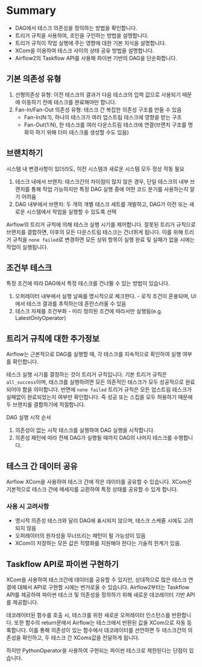 # Summary

- DAG에서 테스크 의존성을 정의하는 방법을 확인합니다.
- 트리거 규칙을 사용하여, 조인을 구인하는 방법을 설명합니다.
- 트리거 규칙이 작업 실행에 주는 영향에 대한 기본 지식을 설명합니다.
- XCom을 이용하여 테스크 사이의 상태 공유 방법을 설명합니다.
- Airflow2의 Taskflow API를 사용해 파이썬 기반의 DAG을 단순화합니다.

## 기본 의존성 유형

1. 선형의존성 유형: 이전 테스크의 결과가 다음 테스크의 입력 값으로 사용되기 때문에 이동하기 전에 테스크를 완료해야만 합니다.
2. Fan-In/Fan-Out 의존성 유형: 테스크 간 복잡한 의존성 구조를 만들 수 있음
    - Fan-In(N:1), 하나의 테스크가 여러 업스트림 테스크에 영향을 받는 구조
    - Fan-Out(1:N), 한 테스크를 여러 다운스트림 테스크에 연결(브랜치 구조를 명확히 하기 위해 더미 테스크를 생성할 수도 있음)

## 브랜치하기

시스템 내 변경사항이 있더라도, 이전 시스템과 새로운 시스템 모두 정상 작동 필요

1. 테스크 내에서 브랜치: 테스크간의 차이점이 많지 않은 경우, 단일 테스크의 내부 브랜치를 통해 작업 가능하지만 특정 DAG 실행 중에 어떤 코드 분기를 사용하는지 알기 어려움
2. DAG 내부에서 브랜치: 두 개의 개별 테스크 세트를 개발하고, DAG가 이전 또는 새로운 시스템에서 작업을 실행할 수 있도록 선택

Airflow의 트리거 규칙에 의해 테스크  실행 시기를 제어합니다. 잘못된 트리거 규칙으로 브랜치를 결합하면, 이후의 모든 다운스트림 테스크는 건너뛰게 됩니다.
이를 위해 트리거 규칙을 `none failed`로 변경하면 모든 상위 항목이 실행 완료 및 실패가 없을 시에는 작업이 실행됩니다.

## 조건부 테스크

특정 조건에 따라 DAG에서 특정 테스크를 건너뛸 수 있는 방법이 있습니다.

1. 오퍼레이터 내부에서 실행 날짜를 명시적으로 체크한다. - 로직 조건이 혼용되며, UI에서 테스크 결과를 추적하는데 혼란스러울 수 있음
2. 테스크 자체를 조건부화 - 미리 정의된 조건에 따라서만 실행됨(e.g. LatestOnlyOperator)

## 트리거 규칙에 대한 추가정보

Airflow는 근본적으로 DAG를 실행할 때, 각 테스크를 지속적으로 확인하여 실행 여부를 확인합니다.

테스크 실행 시기를 결정하는 것이 트리거 규칙입니다. 기본 트리거 규칙은 `all_success`이며, 테스크를 실행하려면 모든 의존적인 테스크가 모두 성공적으로 완료되어야 함을 의미합니다. 반면에 `none failed` 트리거 규칙은 모든 업스트림 테스크가 실패없이 완료되었는지 여부만 확인합니다. 즉 성공 또는 스킵을 모두 허용하기 때문에 두 브랜치를 결합하기에 적절합니다.

DAG 실행 시작 순서

1. 의존성이 없는 시작 테스크를 실행하여 DAG 실행을 시작합니다.
2. 의존성 패턴에 따라 전체 DAG가 실행될 때까지 DAG의 나머지 테스크를 수행합니다.

## 테스크 간 데이터 공유

Airflow XCom을 사용하여 테스크 간에 작은 데이터를 공유할 수 있습니다. XCom은 기본적으로 테스크 간에 메세지를 교환하여 특정 상태를 공유할 수 있게 합니다.

### 사용 시 고려사항

- 명시적 의존성 테스크와 달리 DAG에 표시되지 않으며, 테스크 스케줄 시에도 고려되지 않음
- 오퍼레이터의 원자성을 무너뜨리는 패턴이 될 가능성이 있음
- XCom이 저장하는 모든 값은 직렬화를 지원해야 한다는 기술적 한계가 있음.

## Taskflow API로 파이썬 구현하기

XCom을 사용하여 테스크간에 데이터를 공유할 수 있지만, 상대적으로 많은 테스크 연결에 대해서 API로 구현할 시에는 번거로울 수 있습니다.
Airflow2부터는 Taskflow API를 제공하여 파이썬 테스크 및 의존성을 정의하기 위해 새로운 데코레이터 기반 API를 제공합니다.

데코레이터된 함수를 호출 시, 테스크를 위한 새로운 오퍼레이터 인스턴스를 반환합니다. 또한 함수의 return문에서 Airflow는 테스크에서 반환된 값을 XCom으로 자동 등록합니다.
이를 통해 의존성이 있는 함수에서 데코레이터를 선언하면 두 테스크간의 의존성을 확인하고, 두 테스크 간 XComs값을 전달하게 됩니다.

하지만 PythonOperator을 사용하여 구현되는 파이썬 테스크로 제한된다는 단점이 있습니다.
